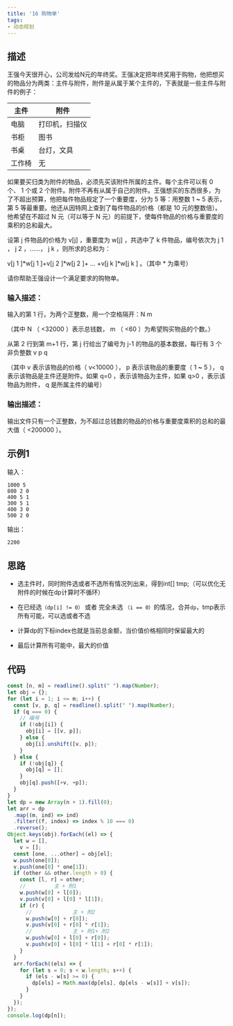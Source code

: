 ```yaml
---
title: '16 购物单'
tags:
- 动态规划
---
```


## 描述

王强今天很开心，公司发给N元的年终奖。王强决定把年终奖用于购物，他把想买的物品分为两类：主件与附件，附件是从属于某个主件的，下表就是一些主件与附件的例子：



| 主件   | 附件           |
| ------ | -------------- |
| 电脑   | 打印机，扫描仪 |
| 书柜   | 图书           |
| 书桌   | 台灯，文具     |
| 工作椅 | 无             |



如果要买归类为附件的物品，必须先买该附件所属的主件。每个主件可以有 0 个、 1 个或 2 个附件。附件不再有从属于自己的附件。王强想买的东西很多，为了不超出预算，他把每件物品规定了一个重要度，分为 5 等：用整数 1 **~** 5 表示，第 5 等最重要。他还从因特网上查到了每件物品的价格（都是 10 元的整数倍）。他希望在不超过 N 元（可以等于 N 元）的前提下，使每件物品的价格与重要度的乘积的总和最大。

  设第 j 件物品的价格为 v[j] ，重要度为 w[j] ，共选中了 k 件物品，编号依次为 j 1 ， j 2 ，……， j k ，则所求的总和为：

v[j 1 ]*w[j 1 ]+v[j 2 ]*w[j 2 ]+ … +v[j k ]*w[j k ] 。（其中 * 为乘号）

  请你帮助王强设计一个满足要求的购物单。

 



### 输入描述：

输入的第 1 行，为两个正整数，用一个空格隔开：N m

（其中 N （ <32000 ）表示总钱数， m （ <60 ）为希望购买物品的个数。）



从第 2 行到第 m+1 行，第 j 行给出了编号为 j-1 的物品的基本数据，每行有 3 个非负整数 v p q



（其中 v 表示该物品的价格（ v<10000 ）， p 表示该物品的重要度（ 1 **~** 5 ）， q 表示该物品是主件还是附件。如果 q=0 ，表示该物品为主件，如果 q>0 ，表示该物品为附件， q 是所属主件的编号）

 



### 输出描述：

 输出文件只有一个正整数，为不超过总钱数的物品的价格与重要度乘积的总和的最大值（ <200000 ）。

## 示例1

输入：

```
1000 5
800 2 0
400 5 1
300 5 1
400 3 0
500 2 0
```



输出：

```bash
2200
```



## 思路

- 选主件时，同时附件选或者不选所有情况列出来，得到int[] tmp;（可以优化无附件的时候在dp计算时不循环）

- 在已经选`（dp[i] != 0）` 或者 完全未选 `（i == 0）`的情况，合并`dp`，tmp表示所有可能，可以选或者不选

- 计算dp的下标index也就是当前总金额，当价值价格相同时保留最大的

- 最后计算所有可能中，最大的价值





## 代码

```js
const [n, m] = readline().split(" ").map(Number);
let obj = {};
for (let i = 1; i <= m; i++) {
  const [v, p, q] = readline().split(" ").map(Number);
  if (q === 0) {
    // 编号
    if (!obj[i]) {
      obj[i] = [[v, p]];
    } else {
      obj[i].unshift([v, p]);
    }
  } else {
    if (!obj[q]) {
      obj[q] = [];
    }
    obj[q].push([+v, +p]);
  }
}
let dp = new Array(n + 1).fill(0);
let arr = dp
  .map((m, ind) => ind)
  .filter((f, index) => index % 10 === 0)
  .reverse();
Object.keys(obj).forEach((el) => {
  let w = [],
    v = [];
  const [one, ...other] = obj[el];
  w.push(one[0]);
  v.push(one[0] * one[1]);
  if (other && other.length > 0) {
    const [l, r] = other;
    //         主 + 附1
    w.push(w[0] + l[0]);
    v.push(v[0] + l[0] * l[1]);
    if (r) {
      //             主 + 附2
      w.push(w[0] + r[0]);
      v.push(v[0] + r[0] * r[1]);
      //             主 + 附1+ 附2
      w.push(w[0] + l[0] + r[0]);
      v.push(v[0] + l[0] * l[1] + r[0] * r[1]);
    }
  }
  arr.forEach((els) => {
    for (let s = 0; s < w.length; s++) {
      if (els - w[s] >= 0) {
        dp[els] = Math.max(dp[els], dp[els - w[s]] + v[s]);
      }
    }
  });
});
console.log(dp[n]);

```

